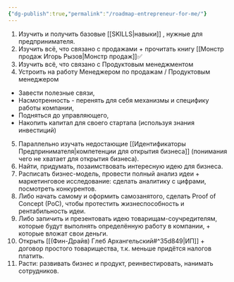 ```yaml
---
{"dg-publish":true,"permalink":"/roadmap-entrepreneur-for-me/"}
---
```


1) Изучить и получить базовые [[SKILLS\|навыки]] , нужные для предпринимателя. 
2) Изучить всё, что связано с продажами + прочитать книгу [[Монстр продаж Игорь Рызов\|Монстр продаж]]✅
3) Изучить всё, что связано с Продуктовым менеджментом
4) Устроить на работу Менеджером по продажам / Продуктовым менеджером
- Завести полезные связи, 
- Насмотренность - перенять для себя механизмы и специфику работы компании,
- Подняться до управляющего, 
- Накопить капитал для своего стартапа (используя знания инвестиций)
5) Параллельно изучать недостающие [[Идентификаторы Предпринимателя\|компетенции для открытия бизнеса]] (понимания чего не хватает для открытия бизнеса).
6) Найти, придумать, позаимствовать интересную идею для бизнеса.
7) Расписать бизнес-модель, провести полный анализ идеи + маркетинговое исследование: сделать аналитику с цифрами, посмотреть конкурентов.
8) Либо начать самому и оформить самозанятого, сделать Proof of Concept (PoC), чтобы протестить жизнеспособность и рентабильность идеи.
9) Либо запичить и презентовать идею товарищам-соучредителям, которые будут выполнять определённую работу в компании, + которые вложат свои деньги.
10) Открыть [[(Фин-Драйв) Глеб Архангельский#^35d849\|ИП]] + договор простого товарищества, т.к. меньше придётся налогов платить.
11) Расти: развивать бизнес и продукт, реинвестировать, нанимать сотрудников. 